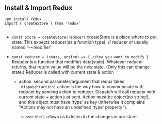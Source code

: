 ## Install & Import Redux

```
npm install redux
import { createStore } from 'redux'
```

##

- `const store = createStore(reducer)`
  createStore is a place where to put state. This expects reducer(as a function type). // reducer or usually named '~~modifier'

- `const reducer = (state, action) => { //how you want to modify }`
  Reducer is a function that modifies data(state).
  Whatever reducer returns, that return value will be the new state. (Only this can change state.)
  Reducer is called with current state & action

  - action: second parameter/argument that redux takes
    `.dispatch(action)` action is the way how to communicate with reducer by sending action to reducer. Dispatch will call reducer with current state + action just sent. Action must be object(no string!), and this object must have 'type' as key (otherwise it complains "Actions may not have an undefined 'type' property").

    `.subscribe()` allows us to listen to the changes in our store.
